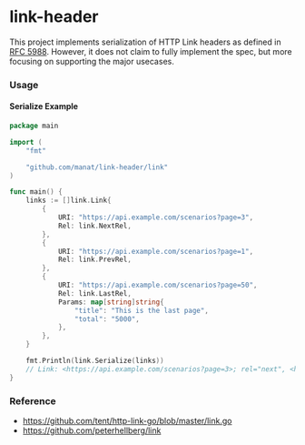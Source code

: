 # link-header

This project implements serialization of HTTP Link headers as defined in [RFC 5988](https://tools.ietf.org/html/rfc5988). However, it does not claim to fully implement the spec, but more focusing on supporting the major usecases.

### Usage

#### Serialize Example

```go
package main

import (
	"fmt"

	"github.com/manat/link-header/link"
)

func main() {
	links := []link.Link{
		{
			URI: "https://api.example.com/scenarios?page=3",
			Rel: link.NextRel,
		},
		{
			URI: "https://api.example.com/scenarios?page=1",
			Rel: link.PrevRel,
		},
		{
			URI: "https://api.example.com/scenarios?page=50",
			Rel: link.LastRel,
			Params: map[string]string{
				"title": "This is the last page",
				"total": "5000",
			},
		},
	}

	fmt.Println(link.Serialize(links))
	// Link: <https://api.example.com/scenarios?page=3>; rel="next", <https://api.example.com/scenarios?page=1>; rel="prev", <https://api.example.com/scenarios?page=50>; rel="last"; title="This is the last page"; total="5000"
}
```

### Reference
* https://github.com/tent/http-link-go/blob/master/link.go
* https://github.com/peterhellberg/link
